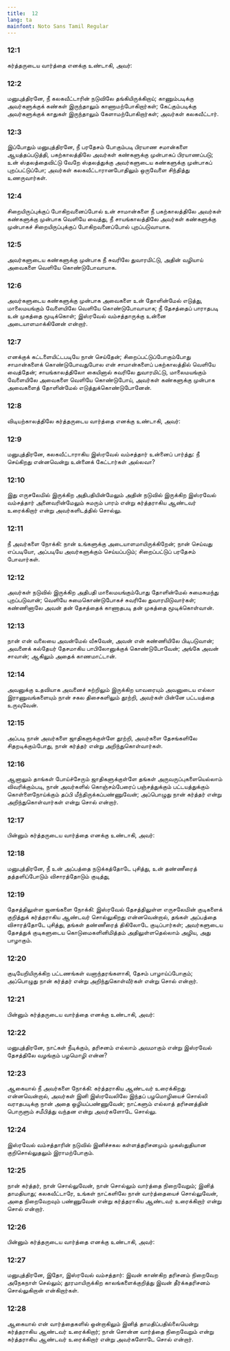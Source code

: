 ```yaml
---
title:  12
lang: ta
mainfont: Noto Sans Tamil Regular
---
```


###  12:1

கர்த்தருடைய வார்த்தை எனக்கு உண்டாகி, அவர்:

###  12:2

மனுபுத்திரனே, நீ கலகவீட்டாரின் நடுவிலே தங்கியிருக்கிறாய்; காணும்படிக்கு அவர்களுக்குக் கண்கள் இருந்தாலும் காணாமற்போகிறார்கள்; கேட்கும்படிக்கு அவர்களுக்குக் காதுகள் இருந்தாலும் கேளாமற்போகிறார்கள்; அவர்கள் கலகவீட்டார்.

###  12:3

இப்போதும் மனுபுத்திரனே, நீ பரதேசம் போகும்படி பிரயாண சமான்களை ஆயத்தப்படுத்தி, பகற்காலத்திலே அவர்கள் கண்களுக்கு முன்பாகப் பிரயாணப்படு; உன் ஸ்தலத்தைவிட்டு வேறே ஸ்தலத்துக்கு அவர்களுடைய கண்களுக்கு முன்பாகப் புறப்பட்டுப்போ; அவர்கள் கலகவீட்டாரானபோதிலும் ஒருவேளை சிந்தித்து உணருவார்கள்.

###  12:4

சிறையிருப்புக்குப் போகிறவனைப்போல் உன் சாமான்களை நீ பகற்காலத்திலே அவர்கள் கண்களுக்கு முன்பாக வெளியே வைத்து, நீ சாயங்காலத்திலே அவர்கள் கண்களுக்கு முன்பாகச் சிறையிருப்புக்குப் போகிறவனைப்போல் புறப்படுவாயாக.

###  12:5

அவர்களுடைய கண்களுக்கு முன்பாக நீ சுவரிலே துவாரமிட்டு, அதின் வழியாய் அவைகளை வெளியே கொண்டுபோவாயாக.

###  12:6

அவர்களுடைய கண்களுக்கு முன்பாக அவைகளை உன் தோளின்மேல் எடுத்து, மாலைமயங்கும் வேளையிலே வெளியே கொண்டுபோவாயாக; நீ தேசத்தைப் பாராதபடி உன் முகத்தை மூடிக்கொள்; இஸ்ரவேல் வம்சத்தாருக்கு உன்னை அடையாளமாக்கினேன் என்றார்.

###  12:7

எனக்குக் கட்டளையிட்டபடியே நான் செய்தேன்; சிறைப்பட்டுப்போகும்போது சாமான்களைக் கொண்டுபோவதுபோல என் சாமான்களைப் பகற்காலத்தில் வெளியே வைத்தேன்; சாயங்காலத்திலோ கையினால் சுவரிலே துவாரமிட்டு, மாலைமயங்கும் வேளையிலே அவைகளை வெளியே கொண்டுபோய், அவர்கள் கண்களுக்கு முன்பாக அவைகளைத் தோளின்மேல் எடுத்துக்கொண்டுபோனேன்.

###  12:8

விடியற்காலத்திலே கர்த்தருடைய வார்த்தை எனக்கு உண்டாகி, அவர்:

###  12:9

மனுபுத்திரனே, கலகவீட்டாராகிய இஸ்ரவேல் வம்சத்தார் உன்னைப் பார்த்து: நீ செய்கிறது என்னவென்று உன்னைக் கேட்டார்கள் அல்லவா?

###  12:10

இது எருசலேமில் இருக்கிற அதிபதியின்மேலும் அதின் நடுவில் இருக்கிற இஸ்ரவேல் வம்சத்தார் அனைவரின்மேலும் சுமரும் பாரம் என்று கர்த்தராகிய ஆண்டவர் உரைக்கிறார் என்று அவர்களிடத்தில் சொல்லு.

###  12:11

நீ அவர்களை நோக்கி: நான் உங்களுக்கு அடையாளமாயிருக்கிறேன்; நான் செய்வது எப்படியோ, அப்படியே அவர்களுக்கும் செய்யப்படும்; சிறைப்பட்டுப் பரதேசம் போவார்கள்.

###  12:12

அவர்கள் நடுவில் இருக்கிற அதிபதி மாலைமயங்கும்போது தோளின்மேல் சுமைசுமந்து புறப்படுவான்; வெளியே சுமைகொண்டுபோகச் சுவரிலே துவாரமிடுவார்கள்; கண்ணினாலே அவன் தன் தேசத்தைக் காணாதபடி தன் முகத்தை மூடிக்கொள்வான்.

###  12:13

நான் என் வலையை அவன்மேல் வீசுவேன், அவன் என் கண்ணியிலே பிடிபடுவான்; அவனைக் கல்தேயர் தேசமாகிய பாபிலோனுக்குக் கொண்டுபோவேன்; அங்கே அவன் சாவான்; ஆகிலும் அதைக் காணமாட்டான்.

###  12:14

அவனுக்கு உதவியாக அவனைச் சுற்றிலும் இருக்கிற யாவரையும் அவனுடைய எல்லா இராணுவங்களையும் நான் சகல திசைகளிலும் தூற்றி, அவர்கள் பின்னே பட்டயத்தை உருவுவேன்.

###  12:15

அப்படி நான் அவர்களை ஜாதிகளுக்குள்ளே தூற்றி, அவர்களை தேசங்களிலே சிதறடிக்கும்போது, நான் கர்த்தர் என்று அறிந்துகொள்வார்கள்.

###  12:16

ஆனாலும் தாங்கள் போய்ச்சேரும் ஜாதிகளுக்குள்ளே தங்கள் அருவருப்புகளையெல்லாம் விவரிக்கும்படி, நான் அவர்களில் கொஞ்சம்பேரைப் பஞ்சத்துக்கும் பட்டயத்துக்கும் கொள்ளைநோய்க்கும் தப்பி மீந்திருக்கப்பண்ணுவேன்; அப்பொழுது நான் கர்த்தர் என்று அறிந்துகொள்வார்கள் என்று சொல் என்றார்.

###  12:17

பின்னும் கர்த்தருடைய வார்த்தை எனக்கு உண்டாகி, அவர்:

###  12:18

மனுபுத்திரனே, நீ உன் அப்பத்தை நடுக்கத்தோடே புசித்து, உன் தண்ணீரைத் தத்தளிப்போடும் விசாரத்தோடும் குடித்து,

###  12:19

தேசத்திலுள்ள ஜனங்களை நோக்கி: இஸ்ரவேல் தேசத்திலுள்ள எருசலேமின் குடிகளைக் குறித்துக் கர்த்தராகிய ஆண்டவர் சொல்லுகிறது என்னவென்றால், தங்கள் அப்பத்தை விசாரத்தோடே புசித்து, தங்கள் தண்ணீரைத் திகிலோடே குடிப்பார்கள்; அவர்களுடைய தேசத்துக் குடிகளுடைய கொடுமைகளினிமித்தம் அதிலுள்ளதெல்லாம் அழிய, அது பாழாகும்.

###  12:20

குடியேறியிருக்கிற பட்டணங்கள் வனாந்தரங்களாகி, தேசம் பாழாய்ப்போகும்; அப்பொழுது நான் கர்த்தர் என்று அறிந்துகொள்வீர்கள் என்று சொல் என்றார்.

###  12:21

பின்னும் கர்த்தருடைய வார்த்தை எனக்கு உண்டாகி, அவர்:

###  12:22

மனுபுத்திரனே, நாட்கள் நீடிக்கும், தரிசனம் எல்லாம் அவமாகும் என்று இஸ்ரவேல் தேசத்திலே வழங்கும் பழமொழி என்ன?

###  12:23

ஆகையால் நீ அவர்களை நோக்கி: கர்த்தராகிய ஆண்டவர் உரைக்கிறது என்னவென்றால், அவர்கள் இனி இஸ்ரவேலிலே இந்தப் பழமொழியைச் சொல்லி வராதபடிக்கு நான் அதை ஒழியப்பண்ணுவேன்; நாட்களும் எல்லாத் தரிசனத்தின் பொருளும் சமீபித்து வந்தன என்று அவர்களோடே சொல்லு.

###  12:24

இஸ்ரவேல் வம்சத்தாரின் நடுவில் இனிச்சகல கள்ளத்தரிசனமும் முகஸ்துதியான குறிசொல்லுதலும் இராமற்போகும்.

###  12:25

நான் கர்த்தர், நான் சொல்லுவேன், நான் சொல்லும் வார்த்தை நிறைவேறும்; இனித் தாமதியாது; கலகவீட்டாரே, உங்கள் நாட்களிலே நான் வார்த்தையைச் சொல்லுவேன், அதை நிறைவேறவும் பண்ணுவேன் என்று கர்த்தராகிய ஆண்டவர் உரைக்கிறார் என்று சொல் என்றார்.

###  12:26

பின்னும் கர்த்தருடைய வார்த்தை எனக்கு உண்டாகி, அவர்:

###  12:27

மனுபுத்திரனே, இதோ, இஸ்ரவேல் வம்சத்தார்: இவன் காண்கிற தரிசனம் நிறைவேற அநேகநாள் செல்லும்; தூரமாயிருக்கிற காலங்களைக்குறித்து இவன் தீர்க்கதரிசனம் சொல்லுகிறான் என்கிறார்கள்.

###  12:28

ஆகையால் என் வார்த்தைகளில் ஒன்றாகிலும் இனித் தாமதிப்பதில்லையென்று கர்த்தராகிய ஆண்டவர் உரைக்கிறார்; நான் சொன்ன வார்த்தை நிறைவேறும் என்று கர்த்தராகிய ஆண்டவர் உரைக்கிறார் என்று அவர்களோடே சொல் என்றார்.

